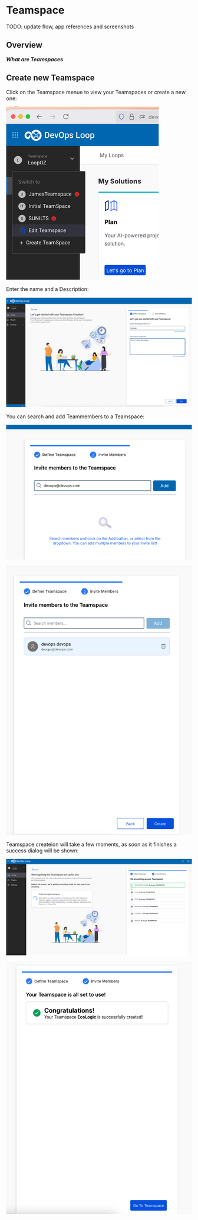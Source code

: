 # Teamspace

TODO: update flow, app references and screenshots

## Overview

_**What are Teamspaces**_

## Create new Teamspace

Click on the Teamspace menue to view your Teamspaces or create a new one:

![Teamspace menue](media/Loop_Teamspace_01_Menue.png)

Enter the name and a Description:

![Teamspace - Create New](media/Loop_Teamspace_02_CreateNew_Dialog.png)

You can search and add Teammembers to a Teamspace:

![Teamspace - Create New - search Member](media/Loop_Teamspace_03_CreateNew_searchMember.png)

![Teamspace - Create New - Member added](media/Loop_Teamspace_04_CreateNew_MemberAdded.png)

Teamspace createion will take a few moments, as soon as it finishes a success dialog will be shown:

![Teamspace - Create New - creation process started](media/Loop_Teamspace_05_CreateNew_creation.png)

![Teamspace - Create New - creation successfull](media/Loop_Teamspace_06_CreateNew_success.png)
